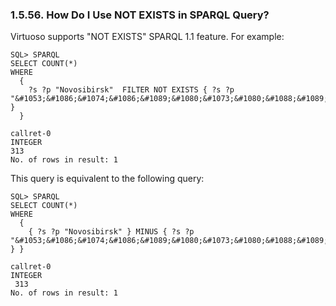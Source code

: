 <div>

<div>

<div>

<div>

### 1.5.56. How Do I Use NOT EXISTS in SPARQL Query?

</div>

</div>

</div>

Virtuoso supports "NOT EXISTS" SPARQL 1.1 feature. For example:

``` programlisting
SQL> SPARQL
SELECT COUNT(*)
WHERE
  {
    ?s ?p "Novosibirsk"  FILTER NOT EXISTS { ?s ?p "&#1053;&#1086;&#1074;&#1086;&#1089;&#1080;&#1073;&#1080;&#1088;&#1089;&#1082;" }
  }

callret-0
INTEGER
313
No. of rows in result: 1
```

This query is equivalent to the following query:

``` programlisting
SQL> SPARQL
SELECT COUNT(*)
WHERE
  {
    { ?s ?p "Novosibirsk" } MINUS { ?s ?p "&#1053;&#1086;&#1074;&#1086;&#1089;&#1080;&#1073;&#1080;&#1088;&#1089;&#1082;" } }

callret-0
INTEGER
 313
No. of rows in result: 1
```

</div>
